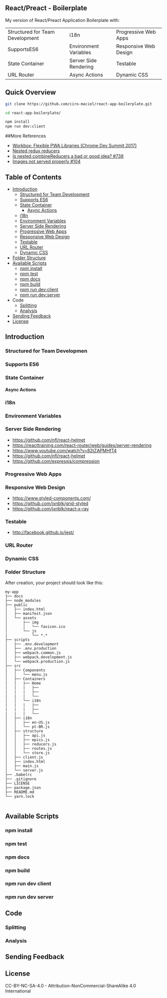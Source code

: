 ## React/Preact - Boilerplate
My version of React/Preact Application Boilerplate with:

|                                 |                             |                       |
|---------------------------------|-----------------------------|-----------------------|
| Structured for Team Development | i18n                        | Progressive Web Apps  |
| SupportsES6                     | Environment Variables       | Responsive Web Design |
| State Container                 | Server Side Rendering       | Testable              |
| URL Router                      | Async Actions               | Dynamic CSS           |

## Quick Overview
```sh
git clone https://github.com/ciro-maciel/react-app-boilerplate.git

cd react-app-boilerplate/

npm install
npm run dev:client
```

##More References
- [Workbox: Flexible PWA Libraries (Chrome Dev Summit 2017)](https://www.youtube.com/watch?v=DtuJ55tmjps)
- [Nested redux reducers](https://stackoverflow.com/questions/36786244/nested-redux-reducers)
- [Is nested combineReducers a bad or good idea? #738](https://github.com/reactjs/redux/issues/738)
- [Images not served properly #104](https://github.com/awslabs/aws-serverless-express/issues/104)


## Table of Contents
- [Introduction](#introduction)
  - [Structured for Team Development](#structured-for-team-developmen)
  - [Supports ES6](#supports-es6)
  - [State Container](#state-container)
      - [Async Actions](#async-actions)
  - [i18n](#i18n)
  - [Environment Variables](#environment-variables)
  - [Server Side Rendering](#server-side-rendering)
  - [Progressive Web Apps](#progressive-web-apps)
  - [Responsive Web Design](#responsive-web-design)
  - [Testable](#testable)
  - [URL Router](#url-router)
  - [Dynamic CSS](#dynamic-css)
- [Folder Structure](#folder-structure)
- [Available Scripts](#available-scripts)
  - [npm install](#npm-install)
  - [npm test](#npm-test)
  - [npm docs](#npm-docs)
  - [npm build](#npm-build)
  - [npm run dev:client](#npm-run-dev-client)
  - [npm run dev:server](#npm-run-dev-server)
- Code
  - [Splitting](#splitting)
  - [Analysis](#analysis)
- [Sending Feedback](#sending-feedback)
- [License](#license)


## Introduction

### Structured for Team Developmen

### Supports ES6

### State Container

#### Async Actions

### i18n

### Environment Variables

### Server Side Rendering
- https://github.com/nfl/react-helmet
- https://reacttraining.com/react-router/web/guides/server-rendering
- https://www.youtube.com/watch?v=82tZAPMHfT4
- https://github.com/nfl/react-helmet
- https://github.com/expressjs/compression

### Progressive Web Apps

### Responsive Web Design
- https://www.styled-components.com/
- https://github.com/jxnblk/grid-styled
- https://github.com/jxnblk/react-x-ray

### Testable
- http://facebook.github.io/jest/

### URL Router

### Dynamic CSS

### Folder Structure
After creation, your project should look like this:

```
my-app
├── docs
├── node_modules
├── public
│   ├── index.html
│   ├── manifest.json
│   └── assets
│       ├── img
│       │   └── favicon.ico
│       └── js
|           └── *.*
├── scripts
│   ├── .env.development
│   ├── .env.production
│   ├── webpack.common.js
│   ├── webpack.development.js
│   └── webpack.production.js
├── src
│   ├── Components
│   │   └── menu.js
│   ├── Containers
│   │   ├── Home
|   |   |   ├──
|   |   |   ├──
|   |   |   └──
│   │   └── i18n
|   |   |   ├──
|   |   |   ├──
|   |   |   └──
│   ├── i18n
│   │   ├── en-US.js
│   │   └── pt-BR.js
│   ├── structure
│   │   ├── api.js
│   │   ├── epics.js
│   │   ├── reducers.js
│   │   ├── routes.js
│   │   └── store.js
│   ├── client.js
│   ├── index.html
│   ├── main.js
│   └── server.js
├── .babelrc
├── .gitignore
├── LICENSE
├── package.json
├── README.md
└── yarn.lock
    
```

## Available Scripts

### npm install
### npm test
### npm docs
### npm build
### npm run dev client
### npm run dev server




## Code

### Splitting


### Analysis


## Sending Feedback


## License
CC-BY-NC-SA-4.0 - Attribution-NonCommercial-ShareAlike 4.0 International